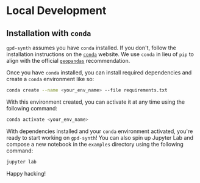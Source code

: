 # Local Development

## Installation with `conda`

`gpd-synth` assumes you have `conda` installed. If you don't, follow the installation instructions on the [`conda`](https://www.anaconda.com/) website. We use `conda` in lieu of `pip` to align with the official [`geopandas`](https://geopandas.org/en/stable/getting_started/install.html) recommendation.

Once you have `conda` installed, you can install required dependencies and create a `conda` environment like so:

```sh
conda create --name <your_env_name> --file requirements.txt
```

With this environment created, you can activate it at any time using the following command:

```sh
conda activate <your_env_name>
```

With dependencies installed and your `conda` environment activated, you're ready to start working on `gpd-synth`! You can also spin up Jupyter Lab and compose a new notebook in the `examples` directory using the following command:

```sh
jupyter lab
```

Happy hacking!
